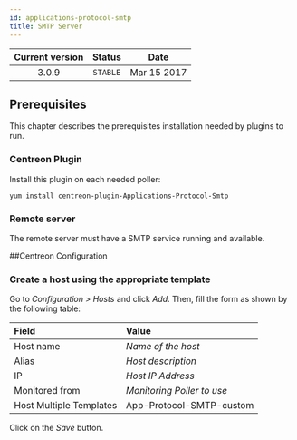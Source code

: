 ```yaml
---
id: applications-protocol-smtp
title: SMTP Server
---
```


| Current version | Status | Date |
| :-: | :-: | :-: |
| 3.0.9 | `STABLE` | Mar 15 2017 |

## Prerequisites

This chapter describes the prerequisites installation needed by plugins to run.

### Centreon Plugin

Install this plugin on each needed poller:

``` shell
yum install centreon-plugin-Applications-Protocol-Smtp
```

### Remote server

The remote server must have a SMTP service running and available.

\#\#Centreon Configuration

### Create a host using the appropriate template

Go to *Configuration \> Hosts* and click *Add*. Then, fill the form as shown by the following table:

| Field                                   | Value                      |
| :-------------------------------------- | :------------------------- |
| Host name                               | *Name of the host*         |
| Alias                                   | *Host description*         |
| IP                                      | *Host IP Address*          |
| Monitored from                          | *Monitoring Poller to use* |
| Host Multiple Templates                 | App-Protocol-SMTP-custom   |

Click on the *Save* button.

